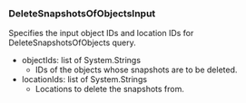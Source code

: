 ### DeleteSnapshotsOfObjectsInput
Specifies the input object IDs and location IDs for
DeleteSnapshotsOfObjects query.

- objectIds: list of System.Strings
  - IDs of the objects whose snapshots are to be deleted.
- locationIds: list of System.Strings
  - Locations to delete the snapshots from.
